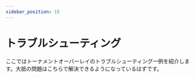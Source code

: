 ```yaml
---
sidebar_position: 15
---
```


# トラブルシューティング

ここではトーナメントオーバーレイのトラブルシューティング一例を紹介します。大抵の問題はこちらで解決できるようになっているはずです。
